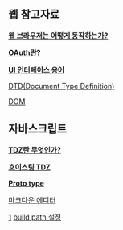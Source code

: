 웹 참고자료
---

[**웹 브라우저는 어떻게 동작하는가?**](https://d2.naver.com/helloworld/59361)

[**OAuth란?**](https://d2.naver.com/helloworld/24942)

[**UI 인터페이스 용어**](https://oriyong.tistory.com/57)

[DTD(Document Type Definition)](http://www.tcpschool.com/xml/xml_dtd_intro)

[DOM](https://www.w3.org/TR/1998/REC-DOM-Level-1-19981001/level-one-core.html)

자바스크립트
---
[**TDZ란 무엇인가?**](https://ui.toast.com/weekly-pick/ko_20191014)


[**호이스팅 TDZ**](https://evan-moon.github.io/2019/06/18/javascript-let-const/)

[**Proto type**](https://jongmin92.github.io/2017/03/14/JavaScript/understand-prototype/)


[마크다운 에디터](https://pandao.github.io/editor.md/en.html)

[1](https://jojoldu.tistory.com/250)
[build path 설정](https://m.blog.naver.com/PostView.nhn?blogId=meimi101&logNo=220100167162&proxyReferer=https:%2F%2Fwww.google.com%2F)

<!--
https://kuzuro.blogspot.com/2018/04/github.html
-->
